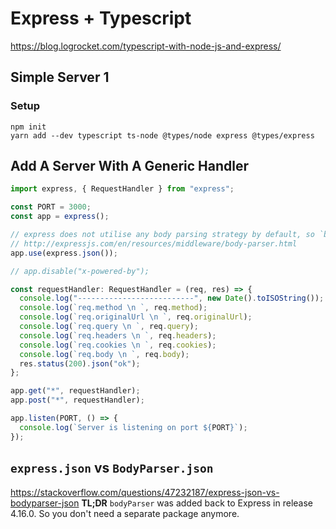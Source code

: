 # Express + Typescript
https://blog.logrocket.com/typescript-with-node-js-and-express/

## Simple Server 1

### Setup
```
npm init
yarn add --dev typescript ts-node @types/node express @types/express
```

## Add A Server With A Generic Handler
```ts
import express, { RequestHandler } from "express";

const PORT = 3000;
const app = express();

// express does not utilise any body parsing strategy by default, so `body-parser` is required
// http://expressjs.com/en/resources/middleware/body-parser.html
app.use(express.json());

// app.disable("x-powered-by");

const requestHandler: RequestHandler = (req, res) => {
  console.log("--------------------------", new Date().toISOString());
  console.log(`req.method \n `, req.method);
  console.log(`req.originalUrl \n `, req.originalUrl);
  console.log(`req.query \n `, req.query);
  console.log(`req.headers \n `, req.headers);
  console.log(`req.cookies \n `, req.cookies);
  console.log(`req.body \n `, req.body);
  res.status(200).json("ok");
};

app.get("*", requestHandler);
app.post("*", requestHandler);

app.listen(PORT, () => {
  console.log(`Server is listening on port ${PORT}`);
});
```

## `express.json` vs `BodyParser.json`
https://stackoverflow.com/questions/47232187/express-json-vs-bodyparser-json
__TL;DR__
`bodyParser` was added back to Express in release 4.16.0. So you don't need a separate package anymore.

